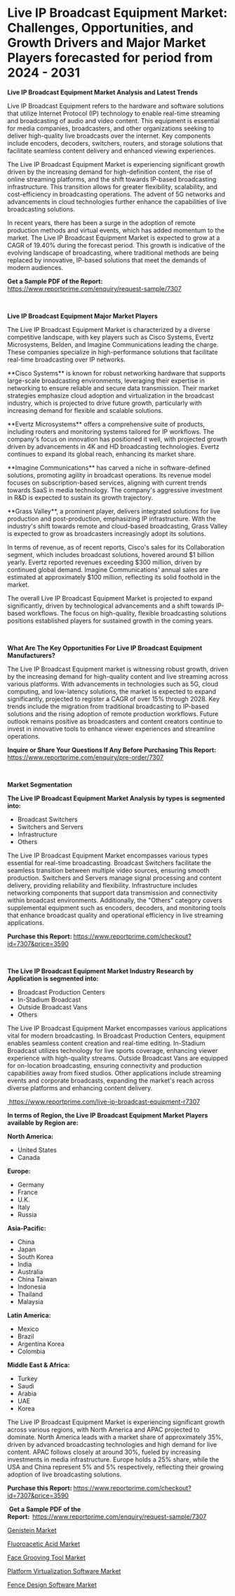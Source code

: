 <p><h1>Live IP Broadcast Equipment Market: Challenges, Opportunities, and Growth Drivers and Major Market Players forecasted for period from 2024 - 2031</h1></p><p><strong>Live IP Broadcast Equipment Market Analysis and Latest Trends</strong></p>
<p><p>Live IP Broadcast Equipment refers to the hardware and software solutions that utilize Internet Protocol (IP) technology to enable real-time streaming and broadcasting of audio and video content. This equipment is essential for media companies, broadcasters, and other organizations seeking to deliver high-quality live broadcasts over the internet. Key components include encoders, decoders, switchers, routers, and storage solutions that facilitate seamless content delivery and enhanced viewing experiences.</p><p>The Live IP Broadcast Equipment Market is experiencing significant growth driven by the increasing demand for high-definition content, the rise of online streaming platforms, and the shift towards IP-based broadcasting infrastructure. This transition allows for greater flexibility, scalability, and cost-efficiency in broadcasting operations. The advent of 5G networks and advancements in cloud technologies further enhance the capabilities of live broadcasting solutions.</p><p>In recent years, there has been a surge in the adoption of remote production methods and virtual events, which has added momentum to the market. The Live IP Broadcast Equipment Market is expected to grow at a CAGR of 19.40% during the forecast period. This growth is indicative of the evolving landscape of broadcasting, where traditional methods are being replaced by innovative, IP-based solutions that meet the demands of modern audiences.</p></p>
<p><strong>Get a Sample PDF of the Report:&nbsp;</strong> <a href="https://www.reportprime.com/enquiry/request-sample/7307">https://www.reportprime.com/enquiry/request-sample/7307</a></p>
<p>&nbsp;</p>
<p><strong>Live IP Broadcast Equipment Major Market Players</strong></p>
<p><p>The Live IP Broadcast Equipment Market is characterized by a diverse competitive landscape, with key players such as Cisco Systems, Evertz Microsystems, Belden, and Imagine Communications leading the charge. These companies specialize in high-performance solutions that facilitate real-time broadcasting over IP networks.</p><p>**Cisco Systems** is known for robust networking hardware that supports large-scale broadcasting environments, leveraging their expertise in networking to ensure reliable and secure data transmission. Their market strategies emphasize cloud adoption and virtualization in the broadcast industry, which is projected to drive future growth, particularly with increasing demand for flexible and scalable solutions.</p><p>**Evertz Microsystems** offers a comprehensive suite of products, including routers and monitoring systems tailored for IP workflows. The company's focus on innovation has positioned it well, with projected growth driven by advancements in 4K and HD broadcasting technologies. Evertz continues to expand its global reach, enhancing its market share.</p><p>**Imagine Communications** has carved a niche in software-defined solutions, promoting agility in broadcast operations. Its revenue model focuses on subscription-based services, aligning with current trends towards SaaS in media technology. The company's aggressive investment in R&D is expected to sustain its growth trajectory.</p><p>**Grass Valley**, a prominent player, delivers integrated solutions for live production and post-production, emphasizing IP infrastructure. With the industry's shift towards remote and cloud-based broadcasting, Grass Valley is expected to grow as broadcasters increasingly adopt its solutions.</p><p>In terms of revenue, as of recent reports, Cisco's sales for its Collaboration segment, which includes broadcast solutions, hovered around $1 billion yearly. Evertz reported revenues exceeding $300 million, driven by continued global demand. Imagine Communications' annual sales are estimated at approximately $100 million, reflecting its solid foothold in the market.</p><p>The overall Live IP Broadcast Equipment Market is projected to expand significantly, driven by technological advancements and a shift towards IP-based workflows. The focus on high-quality, flexible broadcasting solutions positions established players for sustained growth in the coming years.</p></p>
<p>&nbsp;</p>
<p><strong>What Are The Key Opportunities For Live IP Broadcast Equipment Manufacturers?</strong></p>
<p><p>The Live IP Broadcast Equipment market is witnessing robust growth, driven by the increasing demand for high-quality content and live streaming across various platforms. With advancements in technologies such as 5G, cloud computing, and low-latency solutions, the market is expected to expand significantly, projected to register a CAGR of over 15% through 2028. Key trends include the migration from traditional broadcasting to IP-based solutions and the rising adoption of remote production workflows. Future outlook remains positive as broadcasters and content creators continue to invest in innovative tools to enhance viewer experiences and streamline operations.</p></p>
<p><strong>Inquire or Share Your Questions If Any Before Purchasing This Report:</strong> <a href="https://www.reportprime.com/enquiry/pre-order/7307">https://www.reportprime.com/enquiry/pre-order/7307</a></p>
<p>&nbsp;</p>
<p><strong>Market Segmentation</strong></p>
<p><strong>The Live IP Broadcast Equipment Market Analysis by types is segmented into:</strong></p>
<p><ul><li>Broadcast Switchers</li><li>Switchers and Servers</li><li>Infrastructure</li><li>Others</li></ul></p>
<p><p>The Live IP Broadcast Equipment Market encompasses various types essential for real-time broadcasting. Broadcast Switchers facilitate the seamless transition between multiple video sources, ensuring smooth production. Switchers and Servers manage signal processing and content delivery, providing reliability and flexibility. Infrastructure includes networking components that support data transmission and connectivity within broadcast environments. Additionally, the "Others" category covers supplemental equipment such as encoders, decoders, and monitoring tools that enhance broadcast quality and operational efficiency in live streaming applications.</p></p>
<p><strong>Purchase this Report:&nbsp;</strong><a href="https://www.reportprime.com/checkout?id=7307&price=3590">https://www.reportprime.com/checkout?id=7307&price=3590</a></p>
<p>&nbsp;</p>
<p><strong>The Live IP Broadcast Equipment Market Industry Research by Application is segmented into:</strong></p>
<p><ul><li>Broadcast Production Centers</li><li>In-Stadium Broadcast</li><li>Outside Broadcast Vans</li><li>Others</li></ul></p>
<p><p>The Live IP Broadcast Equipment Market encompasses various applications vital for modern broadcasting. In Broadcast Production Centers, equipment enables seamless content creation and real-time editing. In-Stadium Broadcast utilizes technology for live sports coverage, enhancing viewer experience with high-quality streams. Outside Broadcast Vans are equipped for on-location broadcasting, ensuring connectivity and production capabilities away from fixed studios. Other applications include streaming events and corporate broadcasts, expanding the market's reach across diverse platforms and enhancing content delivery.</p></p>
<p><a href="https://www.reportprime.com/live-ip-broadcast-equipment-r7307">&nbsp;https://www.reportprime.com/live-ip-broadcast-equipment-r7307</a></p>
<p><strong>In terms of Region, the Live IP Broadcast Equipment Market Players available by Region are:</strong></p>
<p>
    <p> <strong> North America: </strong>
        <ul>
            <li>United States</li>
            <li>Canada</li>
        </ul>
        </p> 
    <p> <strong> Europe: </strong>
        <ul>
            <li>Germany</li>
            <li>France</li>
            <li>U.K.</li>
            <li>Italy</li>
            <li>Russia</li>
        </ul>
        </p> 
    <p> <strong> Asia-Pacific: </strong>
        <ul>
            <li>China</li>
            <li>Japan</li>
            <li>South Korea</li>
            <li>India</li>
            <li>Australia</li>
            <li>China Taiwan</li>
            <li>Indonesia</li>
            <li>Thailand</li>
            <li>Malaysia</li>
        </ul>
        </p> 
    <p> <strong> Latin America: </strong>
        <ul>
            <li>Mexico</li>
            <li>Brazil</li>
            <li>Argentina Korea</li>
            <li>Colombia</li>
        </ul>
        </p> 
    <p> <strong> Middle East & Africa: </strong>
        <ul>
            <li>Turkey</li>
            <li>Saudi</li>
            <li>Arabia</li>
            <li>UAE</li>
            <li>Korea</li>
        </ul>
    </p>
    </p>
<p><p>The Live IP Broadcast Equipment Market is experiencing significant growth across various regions, with North America and APAC projected to dominate. North America leads with a market share of approximately 35%, driven by advanced broadcasting technologies and high demand for live content. APAC follows closely at around 30%, fueled by increasing investments in media infrastructure. Europe holds a 25% share, while the USA and China represent 5% and 5% respectively, reflecting their growing adoption of live broadcasting solutions.</p></p>
<p><strong>Purchase this Report: </strong><a href="https://www.reportprime.com/checkout?id=7307&price=3590">https://www.reportprime.com/checkout?id=7307&price=3590</a></p>
<p>&nbsp;<strong>Get a Sample PDF of the Report:&nbsp;&nbsp;</strong><a href="https://www.reportprime.com/enquiry/request-sample/7307">https://www.reportprime.com/enquiry/request-sample/7307</a></p>
<p><strong></strong></p>
<p><p><a href="https://issuu.com/reportprime-2/docs/genistein-market-size-2030.pptx_90f4401f5c98dd">Genistein Market</a></p><p><a href="https://issuu.com/reportprime-2/docs/fluoroacetic-acid-market-size-2030._dc06426d81eae1">Fluoroacetic Acid Market</a></p><p><a href="https://medium.com/@dylan.greene85678/global-perspectives-on-face-grooving-tool-market-trends-challenges-and-forecast-2024-2031-926fec8a6c37">Face Grooving Tool Market</a></p><p><a href="https://www.linkedin.com/pulse/global-platform-virtualization-software-market-product-type-application-nithe?trackingId=HdlGcT10SMiPTJVqwVG87g%3D%3D">Platform Virtualization Software Market</a></p><p><a href="https://www.linkedin.com/pulse/what-driving-global-fence-design-software-market-dive-trends-applications-9wkgf?trackingId=UbeZ3JH2RTSRD2vTkPZFTQ%3D%3D">Fence Design Software Market</a></p></p>